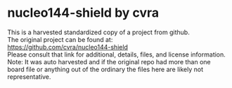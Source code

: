 
# nucleo144-shield by cvra  
This is a harvested standardized copy of a project from github.  
The original project can be found at:  
https://github.com/cvra/nucleo144-shield  
Please consult that link for additional, details, files, and license information.  
Note: It was auto harvested and if the original repo had more than one board file or anything out of the ordinary the files here are likely not representative.  
    